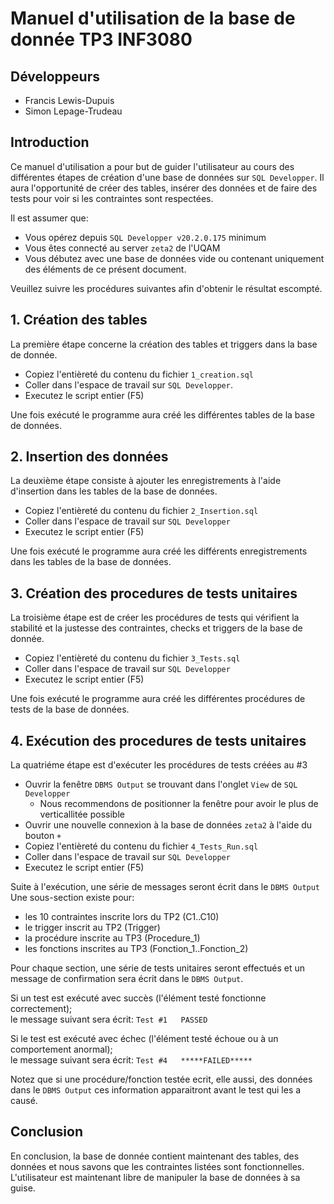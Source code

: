 # Manuel d'utilisation de la base de donnée TP3 INF3080

## Développeurs
- Francis Lewis-Dupuis
- Simon Lepage-Trudeau

## Introduction

Ce manuel d'utilisation a pour but de guider l'utilisateur au cours des différentes étapes de création d'une base de données sur `SQL Developper`. Il aura l'opportunité de créer des tables, insérer des données et de faire des tests pour voir si les contraintes sont respectées.

Il est assumer que:
- Vous opérez depuis `SQL Developper v20.2.0.175` minimum
- Vous êtes connecté au server `zeta2` de l'UQAM
- Vous débutez avec une base de données vide ou contenant uniquement des éléments de ce présent document.

Veuillez suivre les procédures suivantes afin d'obtenir le résultat escompté.

## 1. Création des tables

La première étape concerne la création des tables et triggers dans la base de donnée. 
- Copiez l'entièreté du contenu du fichier `1_creation.sql`
- Coller dans l'espace de travail sur `SQL Developper`. 
- Executez le script entier (F5)

Une fois exécuté le programme aura créé les différentes tables de la base de données.

## 2. Insertion des données

La deuxième étape consiste à ajouter les enregistrements à l'aide d'insertion dans les tables de la base de données. 
- Copiez l'entièreté du contenu du fichier `2_Insertion.sql`
- Coller dans l'espace de travail sur `SQL Developper` 
- Executez le script entier (F5)

Une fois exécuté le programme aura créé les différents enregistrements dans les tables de la base de données.

## 3. Création des procedures de tests unitaires

La troisième étape est de créer les procédures de tests qui vérifient la stabilité et la justesse des contraintes, checks et triggers de la base de donnée.

- Copiez l'entièreté du contenu du fichier `3_Tests.sql`
- Coller dans l'espace de travail sur `SQL Developper` 
- Executez le script entier (F5)

Une fois exécuté le programme aura créé les différentes procédures de tests de la base de données.

## 4. Exécution des procedures de tests unitaires

La quatriéme étape est d'exécuter les procédures de tests créées au #3

- Ouvrir la fenêtre `DBMS Output` se trouvant dans l'onglet `View` de `SQL Developper`
  - Nous recommendons de positionner la fenêtre pour avoir le plus de verticallitée possible
- Ouvrir une nouvelle connexion à la base de données `zeta2` à l'aide du bouton `+`
- Copiez l'entièreté du contenu du fichier `4_Tests_Run.sql`
- Coller dans l'espace de travail sur `SQL Developper` 
- Executez le script entier (F5)

Suite à l'exécution, une série de messages seront écrit dans le `DBMS Output`
Une sous-section existe pour:
- les 10 contraintes inscrite lors du TP2 (C1..C10)
- le trigger inscrit au TP2 (Trigger)
- la procédure inscrite au TP3 (Procedure_1)
- les fonctions inscrites au TP3 (Fonction_1..Fonction_2)

Pour chaque section, une série de tests unitaires seront effectués et un message de confirmation sera écrit dans le `DBMS Output`.

Si un test est exécuté avec succès (l'élément testé fonctionne correctement);  
le message suivant sera écrit: `Test #1   PASSED`  

Si le test est exécuté avec échec (l'élément testé échoue ou à un comportement anormal);  
le message suivant sera écrit: `Test #4   *****FAILED*****`  

Notez que si une procédure/fonction testée ecrit, elle aussi, des données dans le `DBMS Output` ces information apparaitront avant le test qui les a causé.

## Conclusion

En conclusion, la base de donnée contient maintenant des tables, des données et nous savons que les contraintes listées sont fonctionnelles. L'utilisateur est maintenant libre de manipuler la base de données à sa guise.
